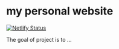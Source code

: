 
#  my personal website

<!-- badges: start -->
[![Netlify Status](https://api.netlify.com/api/v1/badges/048c3e31-be1d-4538-a2ae-b7acb9f6d1c6/deploy-status)](https://app.netlify.com/sites/esme-marfo/deploys)

<!-- badges: end -->

The goal of project is to ...

